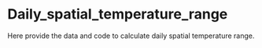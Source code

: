 # Daily_spatial_temperature_range
Here provide the data and code to calculate daily spatial temperature range.

